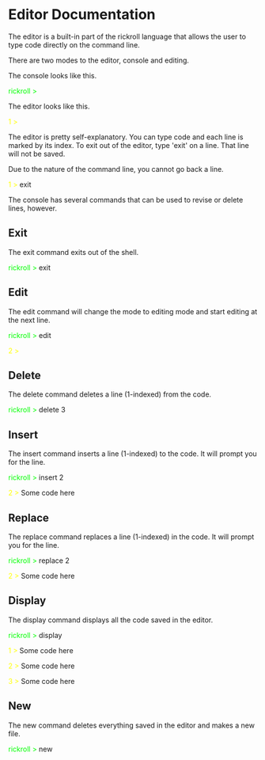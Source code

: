 # Editor Documentation

The editor is a built-in part of the rickroll language that allows the user to type code directly on the command line.

There are two modes to the editor, console and editing.

The console looks like this.

<span style="color:lime">rickroll > </span>

The editor looks like this.

<span style="color:yellow">  1 > </span>

The editor is pretty self-explanatory. You can type code and each line is marked by its index. To exit out of the editor, type 'exit' on a line. That line will not be saved.

Due to the nature of the command line, you cannot go back a line.

<span style="color:yellow">  1 > </span> exit

The console has several commands that can be used to revise or delete lines, however.

## Exit

The exit command exits out of the shell.

<span style="color:lime">rickroll > </span> exit

## Edit

The edit command will change the mode to editing mode and start editing at the next line.

<span style="color:lime">rickroll > </span> edit

<span style="color:yellow">  2 > </span> 

## Delete

The delete command deletes a line (1-indexed) from the code.

<span style="color:lime">rickroll > </span> delete 3

## Insert

The insert command inserts a line (1-indexed) to the code. It will prompt you for the line.

<span style="color:lime">rickroll > </span> insert 2

<span style="color:yellow">  2 > </span> Some code here

## Replace

The replace command replaces a line (1-indexed) in the code. It will prompt you for the line.

<span style="color:lime">rickroll > </span> replace 2

<span style="color:yellow">  2 > </span> Some code here

## Display

The display command displays all the code saved in the editor.

<span style="color:lime">rickroll > </span> display

<span style="color:yellow">  1 > </span> Some code here

<span style="color:yellow">  2 > </span> Some code here

<span style="color:yellow">  3 > </span> Some code here

## New

The new command deletes everything saved in the editor and makes a new file.

<span style="color:lime">rickroll > </span> new